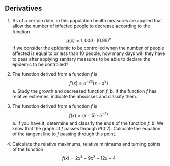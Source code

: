 ## Derivatives

1. As of a certain date, in this population health measures are applied that allow the number of infected people to decrease according to the function 
$$g(x) = 1,000 \cdot (0.95)^x$$
If we consider the epidemic to be controlled when the number of people affected is equal to or less than 10 people, how many days will they have to pass after applying sanitary measures to be able to declare the epidemic to be controlled?

2. The function derived from a function $f$ is
$$f'(x) = e^{-2x}(x - x^2)$$
a. Study the growth and decreased function $f$.
b. If the function $f$ has relative extremes, indicate the abscisses and classify them.

3. The function derived from a function $f$ is
$$f(x) = (x - 5) \cdot e^{-2x}$$
a. If you have it, determine and classify the ends of the function $f$.
b. We know that the graph of $f$ passes through $P(0.2)$. Calculate the equation of the tangent line to $f$ passing through this point.

4. Calculate the relative maximums, relative minimums and turning points of the function
$$f(x) = 2x^3 - 9x^2 + 12x - 4$$

<!--stackedit_data:
eyJoaXN0b3J5IjpbLTEyOTU2OTEyOTJdfQ==
-->